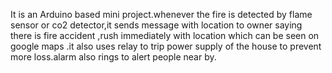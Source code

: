 It is an Arduino based mini project.whenever the fire is detected by flame sensor or co2 detector,it sends message with location to owner saying there is fire accident ,rush immediately with location which can be seen on google maps .it also uses relay to trip power supply of the house to prevent more loss.alarm also rings to alert people near by.
